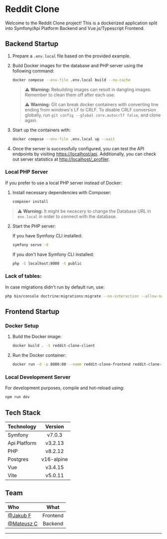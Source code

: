 # Reddit Clone
Welcome to the Reddit Clone project! This is a dockerized application split into Symfony/Api Platform Backend and Vue.js/Typescript Frontend.

## Backend Startup

1. Prepare a `.env.local` file based on the provided example.
2. Build Docker images for the database and PHP server using the following command:

    ```sh
    docker compose --env-file .env.local build --no-cache
    ```
   >⚠️ **Warning:** Rebuilding images can result in dangling images. Remember to clean them off after each use.
   >
   >⚠️ **Warning:** Git can break docker containers with converting line ending from windows's LF to CRLF. 
   To disable CRLF conversion globally, run `git config --global core.autocrlf false`, and clone again.

3. Start up the containers with:

    ```sh
    docker compose --env-file .env.local up --wait
    ```

4. Once the server is successfully configured, you can test the API endpoints by visiting [https://localhost/api](https://localhost/api). Additionally, you can check out server statistics at [http://localhost/_profiler](http://localhost/_profiler).

### Local PHP Server

If you prefer to use a local PHP server instead of Docker:

1. Install necessary dependencies with Composer:

    ```sh
    composer install
    ```
>⚠️ **Warning:** It might be nececery to change the Database URL in `env.local` in order to connect with the database.
 
2. Start the PHP server:

    If you have Symfony CLI installed:
    
      ```sh
      symfony serve -d
      ```
    
    If you don't have Symfony CLI installed:
    
      ```sh
      php -S localhost:8000 -t public
      ```

### Lack of tables:

In case migrations didn't run by default run, use:

```sh
php bin/console doctrine:migrations:migrate --no-interaction --allow-no-migration
```

## Frontend Startup

### Docker Setup

1. Build the Docker image:

   ```sh
   docker build . -t reddit-clone-client
   ```

2. Run the Docker container:

   ```sh
   docker run -d -p 8080:80 --name reddit-clone-frontend reddit-clone-client
   ```

### Local Development Server

For development purposes, compile and hot-reload using:

   ```sh
   npm run dev
   ```

## Tech Stack

| Technology   |  Version   |
|:-------------|:----------:|
| Symfony      |   v7.0.3   |
| Api Platform |  v3.2.13   |
| PHP          |  v8.2.12   |
| Postgres     | v16-alpine |
| Vue          |  v3.4.15   |
| Vite         |  v5.0.11   |

## Team

| Who                                          | What     |
|:-------------------------------------------- |:--------:|
| [@Jakub F](https://github.com/km385)        | Frontend |
| [@Mateusz C](https://github.com/MateuszCzz) | Backend  |

---
